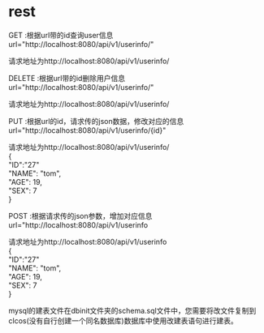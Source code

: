 # rest<br>
GET :根据url带的id查询user信息 <br>
url="http://localhost:8080/api/v1/userinfo/"<br>

请求地址为http://localhost:8080/api/v1/userinfo/<br>

DELETE :根据url带的id删除用户信息<br>
url="http://localhost:8080/api/v1/userinfo/"<br>

请求地址为http://localhost:8080/api/v1/userinfo/<br>

PUT :根据url的id，请求传的json数据，修改对应的信息<br>
url="http://localhost:8080/api/v1/userinfo/{id}"<br>

请求地址为http://localhost:8080/api/v1/userinfo/<br>
{<br>
"ID":"27"<br>
   "NAME": "tom",<br>
        "AGE": 19,<br>
        "SEX": 7<br>
        }<br>
        
POST :根据请求传的json参数，增加对应信息<br>
url="http://localhost:8080/api/v1/userinfo<br>

请求地址为http://localhost:8080/api/v1/userinfo<br>
{<br>
"ID":"27"<br>
   "NAME": "tom",<br>
        "AGE": 19,<br>
        "SEX": 7<br>
        }<br>
        
   mysql的建表文件在dbinit文件夹的schema.sql文件中，您需要将改文件复制到clcos(没有自行创建一个同名数据库)数据库中使用改建表语句进行建表。
